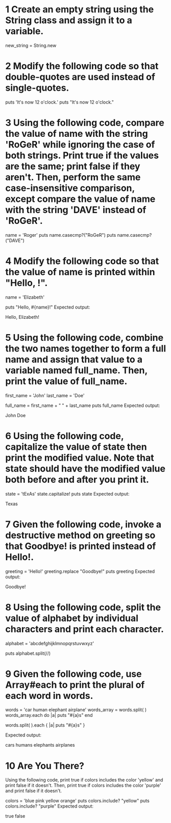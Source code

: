 # 1 Create an empty string using the String class and assign it to a variable.
new_string = String.new

# 2 Modify the following code so that double-quotes are used instead of single-quotes.

puts 'It\'s now 12 o\'clock.'
puts "It's now 12 o'clock."

# 3 Using the following code, compare the value of name with the string 'RoGeR' while ignoring the case of both strings. Print true if the values are the same; print false if they aren't. Then, perform the same case-insensitive comparison, except compare the value of name with the string 'DAVE' instead of 'RoGeR'.

name = 'Roger'
puts name.casecmp?("RoGeR")
puts name.casecmp?("DAVE")

# 4 Modify the following code so that the value of name is printed within "Hello, !".

name = 'Elizabeth'

puts "Hello, #{name}!"
Expected output:

Hello, Elizabeth!

# 5 Using the following code, combine the two names together to form a full name and assign that value to a variable named full_name. Then, print the value of full_name.

first_name = 'John'
last_name = 'Doe'

full_name = first_name + " " + last_name
puts full_name
Expected output:

John Doe

# 6 Using the following code, capitalize the value of state then print the modified value. Note that state should have the modified value both before and after you print it.

state = 'tExAs'
state.capitalize!
puts state
Expected output:

Texas

# 7 Given the following code, invoke a destructive method on greeting so that Goodbye! is printed instead of Hello!.

greeting = 'Hello!'
greeting.replace "Goodbye!"
puts greeting
Expected output:

Goodbye!

# 8 Using the following code, split the value of alphabet by individual characters and print each character.

alphabet = 'abcdefghijklmnopqrstuvwxyz'

puts alphabet.split(//)

# 9 Given the following code, use Array#each to print the plural of each word in words.

words = 'car human elephant airplane'
words_array = words.split( )
words_array.each do |a|
  puts "#{a}s"
end

words.split( ).each { |a| puts "#{a}s" }

Expected output:

cars
humans
elephants
airplanes

# 10 Are You There?
Using the following code, print true if colors includes the color 'yellow' and print false if it doesn't. Then, print true if colors includes the color 'purple' and print false if it doesn't.

colors = 'blue pink yellow orange'
puts colors.include? "yellow"
puts colors.include? "purple"
Expected output:

true
false